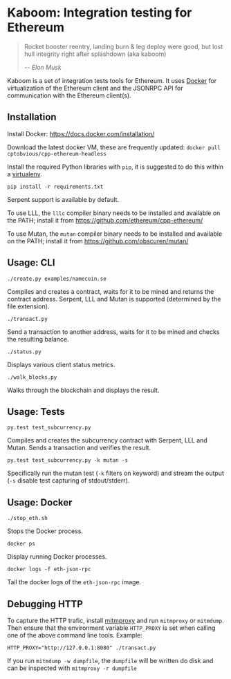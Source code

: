 # Kaboom: Integration testing for Ethereum

> Rocket booster reentry, landing burn &amp; leg deploy were good, but lost hull integrity right after splashdown (aka kaboom)
>
> -- <cite>Elon Musk</cite>

Kaboom is a set of integration tests tools for Ethereum. It uses [Docker](https://www.docker.com/) for virtualization of the Ethereum client and the JSONRPC API for communication with the Ethereum client(s).

## Installation

Install Docker: https://docs.docker.com/installation/

Download the latest docker VM, these are frequently updated:
`docker pull cptobvious/cpp-ethereum-headless`

Install the required Python libraries with `pip`, it is suggested to do this within a [virtualenv](http://virtualenv.readthedocs.org/).

`pip install -r requirements.txt`

Serpent support is available by default.

To use LLL, the `lllc` compiler binary needs to be installed and available on the PATH; install it from https://github.com/ethereum/cpp-ethereum/

To use Mutan, the `mutan` compiler binary needs to be installed and available on the PATH; install it from https://github.com/obscuren/mutan/

## Usage: CLI

`./create.py examples/namecoin.se`

Compiles and creates a contract, waits for it to be mined and returns the contract address. Serpent, LLL and Mutan is supported (determined by the file extension).

`./transact.py`

Send a transaction to another address, waits for it to be mined and checks the resulting balance.

`./status.py`

Displays various client status metrics.

`./walk_blocks.py`

Walks through the blockchain and displays the result.

## Usage: Tests

`py.test test_subcurrency.py`

Compiles and creates the subcurrency contract with Serpent, LLL and Mutan. Sends a transaction and verifies the result.

`py.test test_subcurrency.py -k mutan -s`

Specifically run the mutan test (`-k` filters on keyword) and stream the output (`-s` disable test capturing of stdout/stderr).

## Usage: Docker

`./stop_eth.sh`

Stops the Docker process.

`docker ps`

Display running Docker processes.

`docker logs -f eth-json-rpc`

Tail the docker logs of the `eth-json-rpc` image.

## Debugging HTTP

To capture the HTTP trafic, install [mitmproxy](http://mitmproxy.org/) and run `mitmproxy` or `mitmdump`. Then ensure that the environment variable `HTTP_PROXY` is set when calling one of the above command line tools. Example:

`HTTP_PROXY="http://127.0.0.1:8080" ./transact.py`

If you run `mitmdump -w dumpfile`, the `dumpfile` will be written do disk and can be inspected with `mitmproxy -r dumpfile`
